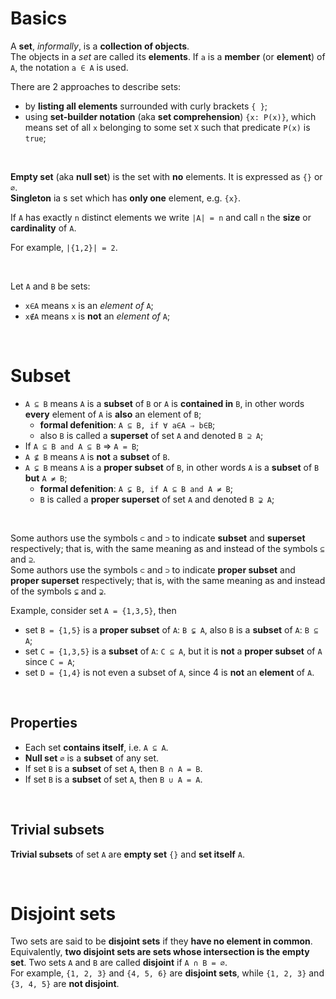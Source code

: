 # Basics
A **set**, *informally*, is a **collection of objects**.<br>
The objects in a *set* are called its **elements**. If `a` is a **member** (or **element**) of `A`, the notation `a ∈ A` is used.<br>

There are 2 approaches to describe sets:
- by **listing all elements** surrounded with curly brackets `{ }`;
- using **set-builder notation** (aka **set comprehension**) `{x: P(x)}`, which means set of all `x` belonging to some set `X` such that predicate `P(x)` is `true`;
  
<br>

**Empty set** (aka **null set**) is the set with **no** elements. It is expressed as `{}` or `∅`.<br>
**Singleton** ia s set which has **only one** element, e.g. `{x}`.<br>

If `A` has exactly `n` distinct elements we write `|A| = n` and call `n` the **size** or **cardinality** of `A`.<br>

For example, `|{1,2}| = 2`.<br>

<br>

Let `A` and `B` be sets:<br>
- `x∈A` means `x` is an *element of* `A`;
- `x∉A` means `x` is **not** an *element of* `A`;

<br>

# Subset
- `A ⊆ B` means `A` is a **subset** of `B` or `A` is **contained in** `B`, in other words **every** element of `A` is **also** an element of `B`;
  - **formal defenition**: `A ⊆ B, if ∀ a∈A ⇒ b∈B`;
  - also `B` is called a **superset** of set `A` and denoted `B ⊇ A`;
- If `A ⊆ B and A ⊆ B` => `A = B`;
- `A ⊈ B` means `A` is **not** a **subset** of `B`.
- `A ⊊ B` means `A` is a **proper subset** of `B`, in other words `A` is a **subset** of `B` **but** `A ≠ B`;
  - **formal defenition**: `A ⊊ B, if A ⊆ B and A ≠ B`;
  - `B` is called a **proper superset** of set `A` and denoted `B ⊋ A`;

<br>

Some authors use the symbols `⊂` and `⊃` to indicate **subset** and **superset** respectively; that is, with the same meaning as and instead of the symbols `⊆` and `⊇`.<br>
Some authors use the symbols `⊂` and `⊃` to indicate **proper subset** and **proper superset** respectively; that is, with the same meaning as and instead of the symbols `⊊` and `⊋`.<br>

Example, consider set `A = {1,3,5}`, then 
- set `B = {1,5}` is a **proper subset** of `A`: `B ⊊ A`, also `B` is a **subset** of `A`: `B ⊆ A`;
- set `C = {1,3,5}` is a **subset** of `A`: `C ⊆ A`, but it is **not** a **proper subset** of `A` since `C = A`;
- set `D = {1,4}` is not even a subset of `A`, since 4 is **not** an **element** of `A`.

<br>

## Properties
- Each set **contains itself**, i.e. `A ⊆ A`.
- **Null set** `∅` is a **subset** of any set.
- If set `B` is a **subset** of set `A`, then `B ∩ A = B`.
- If set `B` is a **subset** of set `A`, then `B ∪ A = A`.

<br>

## Trivial subsets
**Trivial subsets** of set `A` are **empty set** `{}` and **set itself** `A`.<br>

<br>

# Disjoint sets
Two sets are said to be **disjoint sets** if they **have no element in common**.<br>
Equivalently, **two disjoint sets are sets whose intersection is the empty set**. Two sets `A` and `B` are called **disjoint** if `A ∩ B = ∅`.<br>
For example, `{1, 2, 3}` and `{4, 5, 6}` are **disjoint sets**, while `{1, 2, 3}` and `{3, 4, 5}` are **not disjoint**.<br>
